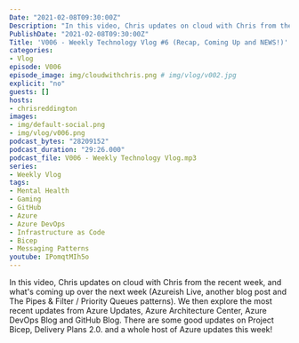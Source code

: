 ```yaml
---
Date: "2021-02-08T09:30:00Z"
Description: "In this video, Chris updates on cloud with Chris from the recent week, and what's coming up over the next week (Azureish Live, another blog post and The Pipes & Filter / Priority Queues patterns). We then explore the most recent updates from Azure Updates, Azure Architecture Center, Azure DevOps Blog and GitHub Blog. There are some good updates on Project Bicep, Delivery Plans 2.0. and a whole host of Azure updates this week!"
PublishDate: "2021-02-08T09:30:00Z"
Title: 'V006 - Weekly Technology Vlog #6 (Recap, Coming Up and NEWS!)'
categories:
- Vlog
episode: V006
episode_image: img/cloudwithchris.png # img/vlog/v002.jpg
explicit: "no"
guests: []
hosts:
- chrisreddington
images:
- img/default-social.png
- img/vlog/v006.png
podcast_bytes: "28209152"
podcast_duration: "29:26.000"
podcast_file: V006 - Weekly Technology Vlog.mp3
series:
- Weekly Vlog
tags:
- Mental Health
- Gaming
- GitHub
- Azure
- Azure DevOps
- Infrastructure as Code
- Bicep
- Messaging Patterns
youtube: IPomqtMIh5o
---
```

In this video, Chris updates on cloud with Chris from the recent week, and what's coming up over the next week (Azureish Live, another blog post and The Pipes & Filter / Priority Queues patterns). We then explore the most recent updates from Azure Updates, Azure Architecture Center, Azure DevOps Blog and GitHub Blog. There are some good updates on Project Bicep, Delivery Plans 2.0. and a whole host of Azure updates this week!